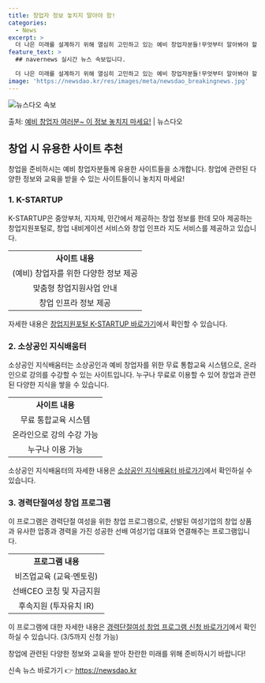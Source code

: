 ```yaml
---
title: 창업자 정보 놓치지 말아야 함!
categories:
  - News
excerpt: >
  더 나은 미래를 설계하기 위해 열심히 고민하고 있는 예비 창업자분들!무엇부터 알아봐야 할지 답답하시죠? 지금…
feature_text: >
  ## navernews 실시간 뉴스 속보입니다.

  더 나은 미래를 설계하기 위해 열심히 고민하고 있는 예비 창업자분들!무엇부터 알아봐야 할지 답답하시죠? 지금…
image: 'https://newsdao.kr/res/images/meta/newsdao_breakingnews.jpg'
---
```


![뉴스다오 속보](https://newsdao.kr/res/images/meta/newsdao_breakingnews.jpg)

<p>출처: <a href="https://newsdao.kr/3162" rel="dofollow">예비 창업자 여러분~ 이 정보 놓치지 마세요!</a> | 뉴스다오</p>

<h2 data-ke-size="size26">창업 시 유용한 사이트 추천</h2>
<p data-ke-size="size16">창업을 준비하시는 예비 창업자분들께 유용한 사이트들을 소개합니다. 창업에 관련된 다양한 정보와 교육을 받을 수 있는 사이트들이니 놓치지 마세요!</p>

<h3>1. K-STARTUP</h3>
<p data-ke-size="size16">K-STARTUP은 중앙부처, 지자체, 민간에서 제공하는 창업 정보를 한데 모아 제공하는 창업지원포털로, 창업 내비게이션 서비스와 창업 인프라 지도 서비스를 제공하고 있습니다.</p>
<table>
    <tr>
        <td style="text-align: center; height: 17px;"><b>사이트 내용</b></td>
    </tr>
    <tr>
        <td style="text-align: center; height: 17px;">(예비) 창업자를 위한 다양한 정보 제공</td>
    </tr>
    <tr>
        <td style="text-align: center; height: 17px;">맞춤형 창업지원사업 안내</td>
    </tr>
    <tr>
        <td style="text-align: center; height: 17px;">창업 인프라 정보 제공</td>
    </tr>
</table>
<p data-ke-size="size16">자세한 내용은 <a href="https://www.k-startup.go.kr/index.do" target="_blank" rel="noopener">창업지원포털 K-STARTUP 바로가기</a>에서 확인할 수 있습니다.</p>

<h3>2. 소상공인 지식배움터</h3>
<p data-ke-size="size16">소상공인 지식배움터는 소상공인과 예비 창업자를 위한 무료 통합교육 시스템으로, 온라인으로 강의를 수강할 수 있는 사이트입니다. 누구나 무료로 이용할 수 있어 창업과 관련된 다양한 지식을 쌓을 수 있습니다.</p>
<table>
    <tr>
        <td style="text-align: center; height: 17px;"><b>사이트 내용</b></td>
    </tr>
    <tr>
        <td style="text-align: center; height: 17px;">무료 통합교육 시스템</td>
    </tr>
    <tr>
        <td style="text-align: center; height: 17px;">온라인으로 강의 수강 가능</td>
    </tr>
    <tr>
        <td style="text-align: center; height: 17px;">누구나 이용 가능</td>
    </tr>
</table>
<p data-ke-size="size16">소상공인 지식배움터의 자세한 내용은 <a href="https://www.sb.or.kr/kor/main.do" target="_blank" rel="noopener">소상공인 지식배움터 바로가기</a>에서 확인하실 수 있습니다.</p>

<h3>3. 경력단절여성 창업 프로그램</h3>
<p data-ke-size="size16">이 프로그램은 경력단절 여성을 위한 창업 프로그램으로, 선발된 여성기업의 창업 상품과 유사한 업종과 경력을 가진 성공한 선배 여성기업 대표와 연결해주는 프로그램입니다.</p>
<table>
    <tr>
        <td style="text-align: center; height: 17px;"><b>프로그램 내용</b></td>
    </tr>
    <tr>
        <td style="text-align: center; height: 17px;">비즈업교육 (교육·멘토링)</td>
    </tr>
    <tr>
        <td style="text-align: center; height: 17px;">선배CEO 코칭 및 자금지원</td>
    </tr>
    <tr>
        <td style="text-align: center; height: 17px;">후속지원 (투자유치 IR)</td>
    </tr>
</table>
<p data-ke-size="size16">이 프로그램에 대한 자세한 내용은 <a href="http://www.kwca.or.kr" target="_blank" rel="noopener">경력단절여성 창업 프로그램 신청 바로가기</a>에서 확인하실 수 있습니다. (3/5까지 신청 가능)</p>
<p data-ke-size="size16">창업에 관련된 다양한 정보와 교육을 받아 찬란한 미래를 위해 준비하시기 바랍니다!</p>
<p data-ke-size="size16"></p> 

신속 뉴스 바로가기 👉 <a href="https://newsdao.kr" rel="dofollow">https://newsdao.kr</a>


